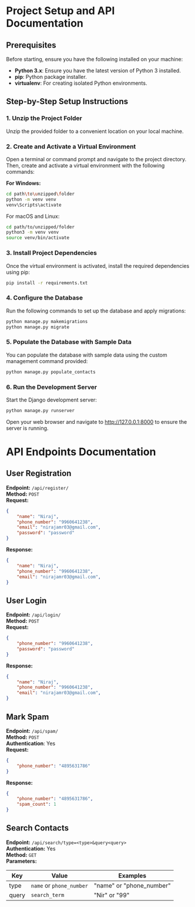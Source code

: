 # Project Setup and API Documentation

## Prerequisites
Before starting, ensure you have the following installed on your machine:
- **Python 3.x**: Ensure you have the latest version of Python 3 installed.
- **pip**: Python package installer.
- **virtualenv**: For creating isolated Python environments.

## Step-by-Step Setup Instructions

### 1. Unzip the Project Folder
Unzip the provided folder to a convenient location on your local machine.

### 2. Create and Activate a Virtual Environment
Open a terminal or command prompt and navigate to the project directory. Then, create and activate a virtual environment with the following commands:

**For Windows:**
```sh
cd path\to\unzipped\folder
python -m venv venv
venv\Scripts\activate
```

For macOS and Linux:

```sh
cd path/to/unzipped/folder
python3 -m venv venv
source venv/bin/activate
```

### 3. Install Project Dependencies
Once the virtual environment is activated, install the required dependencies using pip:

```sh
pip install -r requirements.txt
```

### 4. Configure the Database
Run the following commands to set up the database and apply migrations:

```sh
python manage.py makemigrations
python manage.py migrate
```

### 5. Populate the Database with Sample Data
You can populate the database with sample data using the custom management command provided:

``` sh
python manage.py populate_contacts
```

### 6. Run the Development Server
Start the Django development server:

```sh
python manage.py runserver
```

Open your web browser and navigate to http://127.0.0.1:8000 to ensure the server is running.

# API Endpoints Documentation

## User Registration
**Endpoint:** `/api/register/` <br>
**Method:** `POST` <br>
**Request:**
```json
{
    "name": "Niraj",
    "phone_number": "9960641238",
    "email": "nirajamr03@gmail.com",
    "password": "password"
}
```
**Response:**
```json
{
    "name": "Niraj",
    "phone_number": "9960641238",
    "email": "nirajamr03@gmail.com",
}
```

## User Login
**Endpoint:** `/api/login/` <br>
**Method:** `POST` <br>
**Request:**
```json
{
    "phone_number": "9960641238",
    "password": "password"
}
```
**Response:**
```json
{
    "name": "Niraj",
    "phone_number": "9960641238",
    "email": "nirajamr03@gmail.com",
}
```

## Mark Spam
**Endpoint:** `/api/spam/` <br>
**Method:** `POST` <br>
**Authentication**: Yes <br>
**Request:**
```json
{
    "phone_number": "4895631786"
}
```
**Response:**
```json
{
    "phone_number": "4895631786",
    "spam_count": 1
}
```

## Search Contacts
**Endpoint:** `/api/search/type=<type>&query<query>` <br>
**Authentication:** Yes  
**Method:** `GET` <br>
**Parameters:**

| Key   | Value                  | Examples             |
|-------|------------------------|----------------------|
| type  | `name` or `phone_number`| "name" or "phone_number" |
| query | `search_term`          | "Nir" or "99"         |


